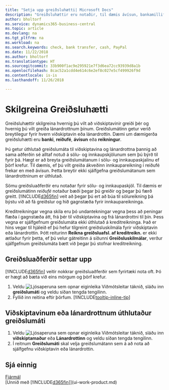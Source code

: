 ```yaml
---
title: "Setja upp greiðsluhætti| Microsoft Docs"
description: "Greiðsluhættir eru notaðir, til dæmis ávísun, bankamillifærsla, reiðufé eða PayPal, til að tilgreina hvernig sölu- og innkaupareikningar verða greiddir."
author: bholtorf
ms.service: dynamics365-business-central
ms.topic: article
ms.devlang: na
ms.tgt_pltfrm: na
ms.workload: na
ms.search.keywords: check, bank transfer, cash, PayPal
ms.date: 11/22/2018
ms.author: bholtorf
ms.translationtype: HT
ms.sourcegitcommit: 33b900f1ac9e295921e7f3d6ea72cc93939d8a1b
ms.openlocfilehash: 8cac52a1cdd4e614c6e2ef8c027e5cf499926f9d
ms.contentlocale: is-is
ms.lasthandoff: 11/26/2018

---
```

# <a name="defining-payment-methods"></a>Skilgreina Greiðsluhætti
Greiðsluhættir skilgreina hvernig þú vilt að viðskiptavinir greiði þér og hvernig þú vilt greiða lánardrottnum þínum. Greiðslumátinn getur verið breytilegur fyrir hvern viðskiptavin eða lánardrottin. Dæmi um dæmigerða greiðsluhætti eru **banki**, **reiðufé**, **ávísun** eða **reikningur**. 

Þú getur úthlutað greiðslumáta til viðskiptavina og lánardrottna þannig að sama aðferðin sé alltaf notuð á sölu- og innkaupskjölunum sem þú býrð til fyrir þá. Hægt er að breyta greiðslumátanum í sölu- og innkaupaskjalinu ef þörf krefur. Til dæmis, ef þú vilt greiða ákveðinn innkaupareikning í reiðufé frekar en með ávísun. Þetta breytir ekki sjálfgefna greiðslumátanum sem lánardrottninum er úthlutað.

Sömu greiðsluaðferðir eru notaðar fyrir sölu- og innkaupaskjöl. Til dæmis er greiðslumátinn _reiðufé_ notaður bæði þegar þú greiðir og þegar þú færð greitt. [!INCLUDE[d365fin](includes/d365fin_md.md)] veit að þegar þú ert að búa til sölureikning þá býstu við að fá greiðslur og hið gagnstæða fyrir innkaupareikninga. 

Kreditreikningar vegna skila eru þó undantekningar vegna þess að peningar flæða í gagnstæða átt, frá þér til viðskiptavina og frá lánardrottni til þín. Þess vegna er sjálfgefnum greiðslumáta ekki úthlutað á kreditreikninga. Það er hins vegar til hjáleið ef þú hefur tilgreint greiðsluskilmála fyrir viðskiptavin eða lánardrottin. Þótt reiturinn **Reikna greiðsluafsl. af kreditreikn.** er ekki ætlaður fyrir þetta, ef þú velur gátreitinn á síðunni **Greiðsluskilmálar**, verður sjálfgefnum greiðslumáta bætt við þegar þú stofnar kreditreikning.

## <a name="to-set-up-a-payment-method"></a>Greiðsluaðferðir settar upp
[!INCLUDE[d365fin](includes/d365fin_md.md)] veitir nokkrar greiðsluaðferðir sem fyrirtæki nota oft. Þó er hægt að bæta við eins mörgum og þörf krefur.

1. Veldu ![Ljósaperuna sem opnar eiginleika Viðmótsleitar](media/ui-search/search_small.png "Segðu mér hvað þú vilt gera") táknið, sláðu inn **greiðslumáti** og veldu síðan tengda tengilinn.
2. Fyllið inn reitina eftir þörfum. [!INCLUDE[tooltip-inline-tip](includes/tooltip-inline-tip_md.md)]

## <a name="to-assign-a-payment-method-to-a-customer-or-vendor"></a>Viðskiptavinum eða lánardrottnum úthlutaður greiðslumáti
1. Veldu ![Ljósaperuna sem opnar eiginleika Viðmótsleitar](media/ui-search/search_small.png "Segðu mér hvað þú vilt gera") táknið, sláðu inn **viðskiptamaður** eða **Lánardrottinn** og veldu síðan tengda tengilinn.
2. Í reitnum **Greiðslumáti** skal velja greiðslumátann sem á að nota að sjálfgefnu viðskiptavin eða lánardrottin.

## <a name="see-also"></a>Sjá einnig
[Fjármál](finance.md)  
[Unnið með [!INCLUDE[d365fin](includes/d365fin_md.md)]](ui-work-product.md)  

